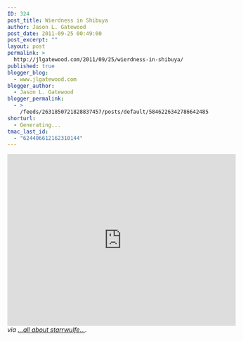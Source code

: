```yaml
---
ID: 324
post_title: Wierdness in Shibuya
author: Jason L. Gatewood
post_date: 2011-09-25 00:49:00
post_excerpt: ""
layout: post
permalink: >
  http://jlgatewood.com/2011/09/25/wierdness-in-shibuya/
published: true
blogger_blog:
  - www.jlgatewood.com
blogger_author:
  - Jason L. Gatewood
blogger_permalink:
  - >
    /feeds/2631850721828837457/posts/default/5846226342786642485
shorturl:
  - Generating...
tmac_last_id:
  - "624406612162310144"
---
```

<div><iframe src="http://socialcam.com/videos/gdGTJuxG/embed?utm_campaign=web&utm_source[campaign]=instant&utm_source[source]=posterous" frameborder="0" marginwidth="0" marginheight="0" scrolling="no" width="520px" height="391px"></iframe><br /><address>via <a href="http://starrwulfe.info/wierdness-in-shibuya">...all about starrwulfe...</a>.</address><address> </address><address> </address></div>